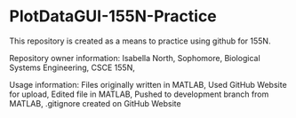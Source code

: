 # PlotDataGUI-155N-Practice
This repository is created as a means to practice using github for 155N. 

Repository owner information:
Isabella North,
Sophomore,
Biological Systems Engineering,
CSCE 155N,

Usage information:
Files originally written in MATLAB,
Used GitHub Website for upload,
Edited file in MATLAB,
Pushed to development branch from MATLAB,
.gitignore created on GitHub Website
